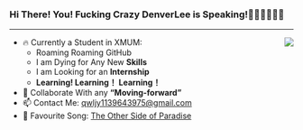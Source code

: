 ### Hi There! You! Fucking Crazy DenverLee is Speaking!💃💃💃💃💃💃
----------------------------------------------
<a href="https://github.com/anuraghazra/github-readme-stats">
  <img align="right" src="https://github-readme-stats.vercel.app/api?username=DenverLeee&show_icons=true&theme=nord&count_private=true" />
</a>

* 🔥 Currently a Student in XMUM:
  - Roaming Roaming GitHub
  - I am Dying for Any New **Skills**
  - I am Looking for an **Internship**
  - **Learning! Learning！ Learning！**
* 🦀 Collaborate With any **“Moving-forward”**
* 📫 Contact Me: qwljy1139643975@gmail.com
* 🤬 Favourite Song: [The Other Side of Paradise](https://open.spotify.com/track/0rRjGruFonCGOt0S5zAJNQ "Spotify") 




<!-- This is programming language that most used
<a href="https://github.com/anuraghazra/github-readme-stats">
  <img align="right" src="https://github-readme-stats.vercel.app/api/top-langs/?username=DenverLeee&layout=compact" />
</a>
-->
